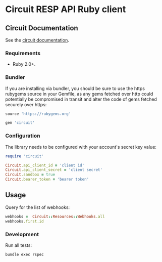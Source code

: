 # Circuit RESP API Ruby client

## Circuit Documentation

See the [circuit documentation](https://circuit.github.io/).

### Requirements

* Ruby 2.0+.

### Bundler

If you are installing via bundler, you should be sure to use the https rubygems
source in your Gemfile, as any gems fetched over http could potentially be
compromised in transit and alter the code of gems fetched securely over https:

``` ruby
source 'https://rubygems.org'

gem 'circuit'
```

### Configuration

The library needs to be configured with your account's secret key value:

``` ruby
require 'circuit'

Circuit.api_client_id = 'client id'
Circuit.api_client_secret = 'client secret'
Circuit.sandbox = true
Circuit.bearer_token = 'bearer token'
```

## Usage

Query for the list of webhooks:

```ruby
webhooks =  Circuit::Resources::Webhooks.all
webhooks.first.id
```

### Development

Run all tests:

    bundle exec rspec

